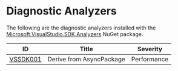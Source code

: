 # Diagnostic Analyzers

The following are the diagnostic analyzers installed with the [Microsoft.VisualStudio.SDK.Analyzers][1]
NuGet package.

ID | Title | Severity
---- | --- | --- |
[VSSDK001](VSSDK001.md) | Derive from AsyncPackage | Performance

[1]: https://nuget.org/packages/microsoft.visualstudio.sdk.analyzers
